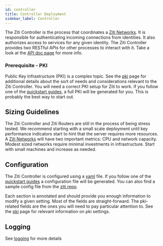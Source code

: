 ```yaml
---
id: controller
title: Controller Deployment
sidebar_label: Controller
---
```


The Ziti Controller is the process that coordinates a [Ziti Networks](../introduction/intro#overview-of-a-ziti-network). It
is responsible for authenticating incoming connections from identities. It also authorizes access to services for any
given identity. The Ziti Controller provides two RESTful APIs for other processes to interact with it. Take a look at
the [API doc page](/api/rest/) for more info.

### Prerequisite - PKI

Public Key Infrastructure (PKI) is a complex topic. See the [pki](./pki) page for additional details
about the sort of needs and considerations relevant to the Ziti Controller. You will need a correct PKI setup for Ziti
to work. If you follow one of the [quickstart guides](../quickstarts/network/), a full PKI will be
generated for you. This is probably the best way to start out.

## Sizing Guidelines

The Ziti Controller and Ziti Routers are still in the process of being stress tested. We recommend starting with a small
scale deployment until key performance indicators start to hint that the server requires more resources. A
[Ziti Networks](../introduction/intro#overview-of-a-ziti-network) will have two important metrics: CPU and network capacity.
Modest sized networks require minimal investments in infrastructure. Start with small machines and increase as needed.

## Configuration

The Ziti Controller is configured using a [yaml](https://yaml.org/) file. If you follow one of the
[quickstart guides](../quickstarts/network/) a configuration file will be generated. You can also find a
sample config file from the [ziti repo](https://github.com/openziti/ziti/blob/release-next/etc/ctrl.with.edge.yml).

Each section is annotated and should provide you enough information to modify a given setting. Most of the fields are
straight-forward. The pki-related fields are the ones you will need to pay particular attention to. See
the [pki](./pki) page for relevant information on pki settings.

## Logging

See [logging](./04-cli-basics.md) for more details
